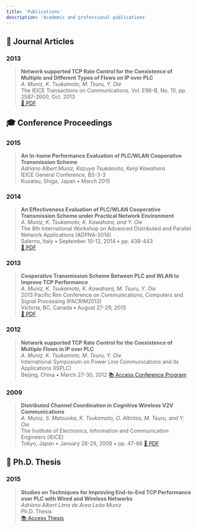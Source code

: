 ```yaml
---
title: 'Publications'
description: 'Academic and professional publications'
---
```


## 📄 Journal Articles

### 2013
> **Network supported TCP Rate Control for the Coexistence of Multiple and Different Types of Flows on IP over PLC**  
> *A. Muniz, K. Tsukamoto, M. Tsuru, Y. Oie*  
> The IEICE Transactions on Communications, Vol. E96-B, No. 10, pp. 2587-2600, Oct. 2013  
> [📄 PDF](/images/publications/e96-b_10_2587.pdf)

## 🎓 Conference Proceedings

### 2015
> **An In-home Performance Evaluation of PLC/WLAN Cooperative Transmission Scheme**  
> *Adriano Albert Muniz, Kazuya Tsukamoto, Kenji Kawahara*  
> IEICE General Conference, BS-3-3  
> Kusatsu, Shiga, Japan • March 2015

### 2014
> **An Effectiveness Evaluation of PLC/WLAN Cooperative Transmission Scheme under Practical Network Environment**  
> *A. Muniz, K. Tsukamoto, K. Kawahara, and Y. Oie*  
> The 8th International Workshop on Advanced Distributed and Parallel Network Applications (ADPNA-2014)  
> Salerno, Italy • September 10-12, 2014 • pp. 438-443  
> [📄 PDF](/images/publications/ADPNA2014.pdf)

### 2013
> **Cooperative Transmission Scheme Between PLC and WLAN to Improve TCP Performance**  
> *A. Muniz, K. Tsukamoto, K. Kawahara, M. Tsuru, Y. Oie*  
> 2013 Pacific Rim Conference on Communications, Computers and Signal Processing (PACRIM2013)  
> Victoria, BC, Canada • August 27-29, 2013  
> [📄 PDF](/images/publications/PACRIM2013.pdf)

### 2012
> **Network supported TCP Rate Control for the Coexistence of Multiple Flows in IP over PLC**  
> *A. Muniz, K. Tsukamoto, M. Tsuru, Y. Oie*  
> International Symposium on Power Line Communications and its Applications (ISPLC)  
> Beijing, China • March 27-30, 2012 
>  [📚 Access Conference Program](https://isplc2012.ieee-isplc.org/program.html)

### 2009
> **Distributed Channel Coordination in Cognitive Wireless V2V Communications**  
> *A. Muniz, S. Matsuoka, K. Tsukamoto, O. Altintas, M. Tsuru, and Y. Oie*  
> The Institute of Electronics, Information and Communication Engineers (IEICE)  
> Tokyo, Japan • January 28-29, 2009 • pp. 47-66
> [📄 PDF](https://ken.ieice.org/ken/paper/20090129qaJ5/eng/)
 
## 📖 Ph.D. Thesis

### 2015
> **Studies on Techniques for Improving End-to-End TCP Performance over PLC with Wired and Wireless Networks**  
> *Adriano Albert Lima de Area Leão Muniz*  
> Ph.D. Thesis  
> [📚 Access Thesis](https://kyutech.repo.nii.ac.jp/records/4239) 